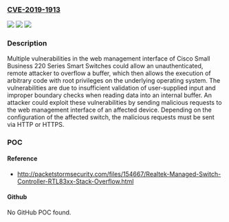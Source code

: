 ### [CVE-2019-1913](https://cve.mitre.org/cgi-bin/cvename.cgi?name=CVE-2019-1913)
![](https://img.shields.io/static/v1?label=Product&message=Cisco%20Small%20Business%20220%20Series%20Smart%20Plus%20Switches%20&color=blue)
![](https://img.shields.io/static/v1?label=Version&message=n%2Fa&color=blue)
![](https://img.shields.io/static/v1?label=Vulnerability&message=CWE-119&color=brighgreen)

### Description

Multiple vulnerabilities in the web management interface of Cisco Small Business 220 Series Smart Switches could allow an unauthenticated, remote attacker to overflow a buffer, which then allows the execution of arbitrary code with root privileges on the underlying operating system. The vulnerabilities are due to insufficient validation of user-supplied input and improper boundary checks when reading data into an internal buffer. An attacker could exploit these vulnerabilities by sending malicious requests to the web management interface of an affected device. Depending on the configuration of the affected switch, the malicious requests must be sent via HTTP or HTTPS.

### POC

#### Reference
- http://packetstormsecurity.com/files/154667/Realtek-Managed-Switch-Controller-RTL83xx-Stack-Overflow.html

#### Github
No GitHub POC found.

